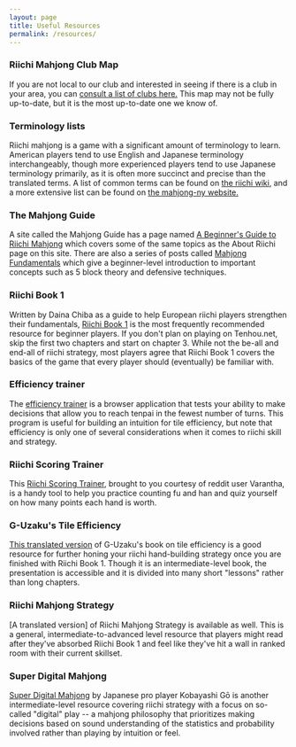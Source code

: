 ```yaml
---
layout: page
title: Useful Resources
permalink: /resources/
---
```


### Riichi Mahjong Club Map

If you are not local to our club and interested in seeing if there is a club in your area, you can [consult a list of clubs here.](https://jellicodemahjong.wordpress.com/world-riichi-map/) This map may not be fully up-to-date, but it is the most up-to-date one we know of.

### Terminology lists

Riichi mahjong is a game with a significant amount of terminology to learn. American players tend to use English and Japanese terminology interchangeably, though more experienced players tend to use Japanese terminology primarily, as it is often more succinct and precise than the translated terms. A list of common terms can be found on [the riichi wiki](https://riichi.wiki/List_of_terminology_by_alphabetical_order), and a more extensive list can be found on [the mahjong-ny website.](http://mahjong-ny.com/features/terminology/)

### The Mahjong Guide

A site called the Mahjong Guide has a page named [A Beginner's Guide to Riichi Mahjong](https://mahjong.guide/a-beginners-guide-to-riichi-mahjong/) which covers some of the same topics as the About Riichi page on this site. There are also a series of posts called [Mahjong Fundamentals](https://mahjong.guide/2017/12/29/mahjong-fundamentals-1-introduction/) which give a beginner-level introduction to important concepts such as 5 block theory and defensive techniques.

### Riichi Book 1

Written by Daina Chiba as a guide to help European riichi players strengthen their fundamentals, [Riichi Book 1](https://github.com/dainachiba/RiichiBooks/raw/master/RiichiBook1.pdf) is the most frequently recommended resource for beginner players. If you don't plan on playing on Tenhou.net, skip the first two chapters and start on chapter 3. While not the be-all and end-all of riichi strategy, most players agree that Riichi Book 1 covers the basics of the game that every player should (eventually) be familiar with.

### Efficiency trainer

The [efficiency trainer](https://euophrys.itch.io/mahjong-efficiency-trainer) is a browser application that tests your ability to make decisions that allow you to reach tenpai in the fewest number of turns. This program is useful for building an intuition for tile efficiency, but note that efficiency is only one of several considerations when it comes to riichi skill and strategy.

### Riichi Scoring Trainer

This [Riichi Scoring Trainer](https://scoringtrainer.konbamwa.net/), brought to you courtesy of reddit user Varantha, is a handy tool to help you practice counting fu and han and quiz yourself on how many points each hand is worth.

### G-Uzaku's Tile Efficiency

[This translated version](https://drive.google.com/file/d/1ApHp2Dm-3dkEQTEAnmfTsk8J6OaH8d4G/view) of G-Uzaku's book on tile efficiency is a good resource for further honing your riichi hand-building strategy once you are finished with Riichi Book 1. Though it is an intermediate-level book, the presentation is accessible and it is divided into many short "lessons" rather than long chapters.

### Riichi Mahjong Strategy

[A translated version] of Riichi Mahjong Strategy is available as well. This is a general, intermediate-to-advanced level resource that players might read after they've absorbed Riichi Book 1 and feel like they've hit a wall in ranked room with their current skillset.

### Super Digital Mahjong

[Super Digital Mahjong](https://natsuai.com/mahjong/digital/) by Japanese pro player Kobayashi Gō is another intermediate-level resource covering riichi strategy with a focus on so-called "digital" play -- a mahjong philosophy that prioritizes making decisions based on sound understanding of the statistics and probability involved rather than playing by intuition or feel.
